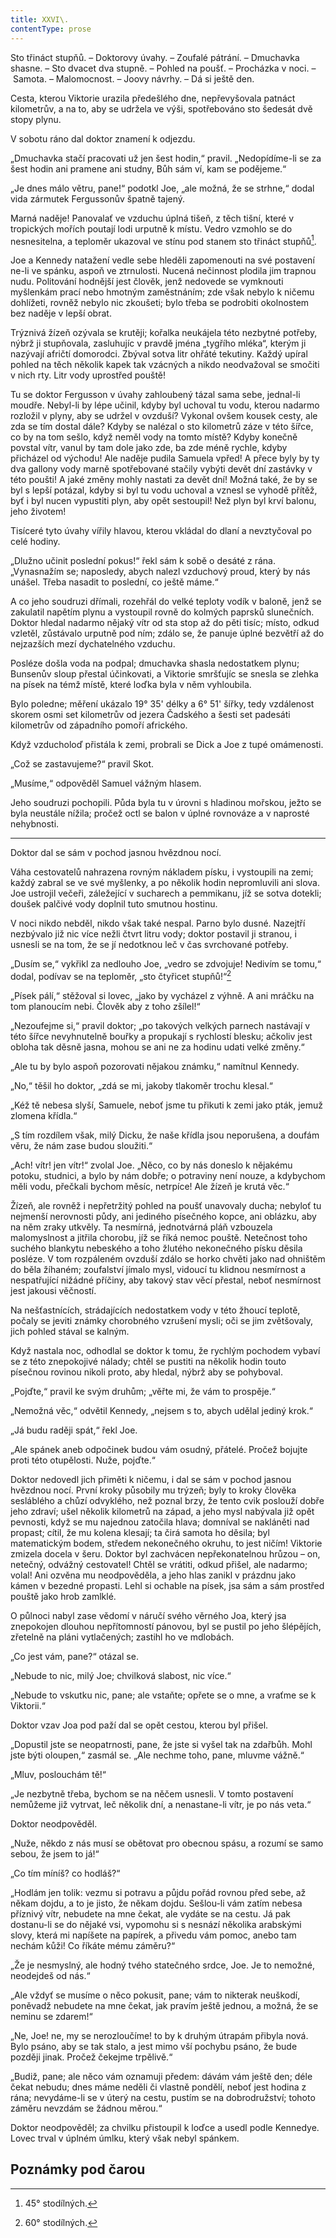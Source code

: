 ```yaml
---
title: XXVI\.
contentType: prose
---
```


<section>

Sto třináct stupňů. – Doktorovy úvahy. – Zoufalé pátrání. – Dmuchavka shasne. – Sto dvacet dva stupně. – Pohled na poušť. – Procházka v noci. – Samota. – Malomocnost. – Joovy návrhy. – Dá si ještě den.

Cesta, kterou Viktorie urazila předešlého dne, nepřevyšovala patnáct kilometrův, a na to, aby se udržela ve výši, spotřebováno sto šedesát dvě stopy plynu.

V sobotu ráno dal doktor znamení k odjezdu.

„Dmuchavka stačí pracovati už jen šest hodin,“ pravil. „Nedopídíme-li se za šest hodin ani pramene ani studny, Bůh sám ví, kam se podějeme.“

„Je dnes málo větru, pane!“ podotkl Joe, „ale možná, že se strhne,“ dodal vida zármutek Fergussonův špatně tajený.

Marná naděje! Panovalať ve vzduchu úplná tišeň, z těch tišní, které v tropických mořích poutají lodi urputně k místu. Vedro vzmohlo se do nesnesitelna, a teploměr ukazoval ve stínu pod stanem sto třináct stupňů[^45].

Joe a Kennedy natažení vedle sebe hleděli zapomenouti na své postavení ne-li ve spánku, aspoň ve ztrnulosti. Nucená nečinnost plodila jim trapnou nudu. Politování hodnější jest člověk, jenž nedovede se vymknouti myšlenkám prací nebo hmotným zaměstnáním; zde však nebylo k ničemu dohlížeti, rovněž nebylo nic zkoušeti; bylo třeba se podrobiti okolnostem bez naděje v lepší obrat.

Trýznivá žízeň ozývala se krutěji; kořalka neukájela této nezbytné potřeby, nýbrž ji stupňovala, zasluhujíc v pravdě jména „tygřího mléka“, kterým ji nazývají afričtí domorodci. Zbýval sotva litr ohřáté tekutiny. Každý upíral pohled na těch několik kapek tak vzácných a nikdo neodvažoval se smočiti v nich rty. Litr vody uprostřed pouště!

Tu se doktor Fergusson v úvahy zahloubený tázal sama sebe, jednal-li moudře. Nebyl-li by lépe učinil, kdyby byl uchoval tu vodu, kterou nadarmo rozložil v plyny, aby se udržel v ovzduší? Vykonal ovšem kousek cesty, ale zda se tím dostal dále? Kdyby se nalézal o sto kilometrů záze v této šířce, co by na tom sešlo, když neměl vody na tomto místě? Kdyby konečně povstal vítr, vanul by tam dole jako zde, ba zde méně rychle, kdyby přicházel od východu! Ale naděje pudila Samuela vpřed! A přece byly by ty dva gallony vody marně spotřebované stačily vybýti devět dní zastávky v této poušti! A jaké změny mohly nastati za devět dní! Možná také, že by se byl s lepší potázal, kdyby si byl tu vodu uchoval a vznesl se vyhodě přítěž, byť i byl nucen vypustiti plyn, aby opět sestoupil! Než plyn byl krví balonu, jeho životem!

Tisíceré tyto úvahy vířily hlavou, kterou vkládal do dlaní a nevztyčoval po celé hodiny.

„Dlužno učinit poslední pokus!“ řekl sám k sobě o desáté z rána. „Vynasnažím se; naposledy, abych nalezl vzduchový proud, který by nás unášel. Třeba nasadit to poslední, co ještě máme.“

A co jeho soudruzi dřímali, rozehřál do velké teploty vodík v baloně, jenž se zakulatil napětím plynu a vystoupil rovně do kolmých paprsků slunečních. Doktor hledal nadarmo nějaký vítr od sta stop až do pěti tisíc; místo, odkud vzletěl, zůstávalo urputně pod ním; zdálo se, že panuje úplné bezvětří až do nejzazších mezí dychatelného vzduchu.

Posléze došla voda na podpal; dmuchavka shasla nedostatkem plynu; Bunsenův sloup přestal účinkovati, a Viktorie smršťujíc se snesla se zlehka na písek na témž místě, které loďka byla v něm vyhloubila.

Bylo poledne; měření ukázalo 19° 35' délky a 6° 51' šířky, tedy vzdálenost skorem osmi set kilometrův od jezera Čadského a šesti set padesáti kilometrův od západního pomoří afrického.

Když vzducholoď přistála k zemi, probrali se Dick a Joe z tupé omámenosti.

„Což se zastavujeme?“ pravil Skot.

„Musíme,“ odpověděl Samuel vážným hlasem.

Jeho soudruzi pochopili. Půda byla tu v úrovni s hladinou mořskou, ježto se byla neustále nížila; pročež octl se balon v úplné rovnováze a v naprosté nehybnosti.

* * *

Doktor dal se sám v pochod jasnou hvězdnou nocí.

Váha cestovatelů nahrazena rovným nákladem písku, i vystoupili na zemi; každý zabral se ve své myšlenky, a po několik hodin nepromluvili ani slova. Joe ustrojil večeři, záležející v sucharech a pemmikanu, jíž se sotva dotekli; doušek palčivé vody doplnil tuto smutnou hostinu.

V noci nikdo nebděl, nikdo však také nespal. Parno bylo dusné. Nazejtří nezbývalo již nic více nežli čtvrt litru vody; doktor postavil ji stranou, i usnesli se na tom, že se jí nedotknou leč v čas svrchované potřeby.

„Dusím se,“ vykřikl za nedlouho Joe, „vedro se zdvojuje! Nedivím se tomu,“ dodal, podívav se na teploměr, „sto čtyřicet stupňů!“[^46]

„Písek pálí,“ stěžoval si lovec, „jako by vycházel z výhně. A ani mráčku na tom planoucím nebi. Člověk aby z toho zšílel!“

„Nezoufejme si,“ pravil doktor; „po takových velkých parnech nastávají v této šířce nevyhnutelně bouřky a propukají s rychlostí blesku; ačkoliv jest obloha tak děsně jasna, mohou se ani ne za hodinu udati velké změny.“

„Ale tu by bylo aspoň pozorovati nějakou známku,“ namítnul Kennedy.

„No,“ těšil ho doktor, „zdá se mi, jakoby tlakoměr trochu klesal.“

„Kéž tě nebesa slyší, Samuele, neboť jsme tu přikuti k zemi jako pták, jemuž zlomena křídla.“

„S tím rozdílem však, milý Dicku, že naše křídla jsou neporušena, a doufám věru, že nám zase budou sloužiti.“

„Ach! vítr! jen vítr!“ zvolal Joe. „Něco, co by nás doneslo k nějakému potoku, studnici, a bylo by nám dobře; o potraviny není nouze, a kdybychom měli vodu, přečkali bychom měsíc, netrpíce! Ale žízeň je krutá věc.“

Žízeň, ale rovněž i nepřetržitý pohled na poušť unavovaly ducha; nebyloť tu nejmenší nerovnosti půdy, ani jediného písečného kopce, ani oblázku, aby na něm zraky utkvěly. Ta nesmírná, jednotvárná pláň vzbouzela malomyslnost a jitřila chorobu, jíž se říká nemoc pouště. Netečnost toho suchého blankytu nebeského a toho žlutého nekonečného písku děsila posléze. V tom rozpáleném ovzduší zdálo se horko chvěti jako nad ohništěm do běla žíhaném; zoufalství jímalo mysl, vidoucí tu klidnou nesmírnost a nespatřující nižádné příčiny, aby takový stav věcí přestal, neboť nesmírnost jest jakousi věčností.

Na nešťastnících, strádajících nedostatkem vody v této žhoucí teplotě, počaly se jeviti známky chorobného vzrušení mysli; oči se jim zvětšovaly, jich pohled stával se kalným.

Když nastala noc, odhodlal se doktor k tomu, že rychlým pochodem vybaví se z této znepokojivé nálady; chtěl se pustiti na několik hodin touto písečnou rovinou nikoli proto, aby hledal, nýbrž aby se pohyboval.

„Pojďte,“ pravil ke svým druhům; „věřte mi, že vám to prospěje.“

„Nemožná věc,“ odvětil Kennedy, „nejsem s to, abych udělal jediný krok.“

„Já budu raději spát,“ řekl Joe.

„Ale spánek aneb odpočinek budou vám osudný, přátelé. Pročež bojujte proti této otupělosti. Nuže, pojďte.“

Doktor nedovedl jich přiměti k ničemu, i dal se sám v pochod jasnou hvězdnou nocí. První kroky působily mu trýzeň; byly to kroky člověka sesláblého a chůzí odvyklého, než poznal brzy, že tento cvik poslouží dobře jeho zdraví; ušel několik kilometrů na západ, a jeho mysl nabývala již opět pevnosti, když se mu najednou zatočila hlava; domníval se nakláněti nad propast; cítil, že mu kolena klesají; ta čirá samota ho děsila; byl matematickým bodem, středem nekonečného okruhu, to jest ničím! Viktorie zmizela docela v šeru. Doktor byl zachvácen nepřekonatelnou hrůzou – on, netečný, odvážný cestovatel! Chtěl se vrátiti, odkud přišel, ale nadarmo; volal! Ani ozvěna mu neodpověděla, a jeho hlas zanikl v prázdnu jako kámen v bezedné propasti. Lehl si ochable na písek, jsa sám a sám prostřed pouště jako hrob zamlklé.

O půlnoci nabyl zase vědomí v náručí svého věrného Joa, který jsa znepokojen dlouhou nepřítomností pánovou, byl se pustil po jeho šlépějích, zřetelně na pláni vytlačených; zastihl ho ve mdlobách.

„Co jest vám, pane?“ otázal se.

„Nebude to nic, milý Joe; chvilková slabost, nic více.“

„Nebude to vskutku nic, pane; ale vstaňte; opřete se o mne, a vraťme se k Viktorii.“

Doktor vzav Joa pod paží dal se opět cestou, kterou byl přišel.

„Dopustil jste se neopatrnosti, pane, že jste si vyšel tak na zdařbůh. Mohl jste býti oloupen,“ zasmál se. „Ale nechme toho, pane, mluvme vážně.“

„Mluv, poslouchám tě!“

„Je nezbytně třeba, bychom se na něčem usnesli. V tomto postavení nemůžeme již vytrvat, leč několik dní, a nenastane-li vítr, je po nás veta.“

Doktor neodpověděl.

„Nuže, někdo z nás musí se obětovat pro obecnou spásu, a rozumí se samo sebou, že jsem to já!“

„Co tím míníš? co hodláš?“

„Hodlám jen tolik: vezmu si potravu a půjdu pořád rovnou před sebe, až někam dojdu, a to je jisto, že někam dojdu. Sešlou-li vám zatím nebesa příznivý vítr, nebudete na mne čekat, ale vydáte se na cestu. Já pak dostanu-li se do nějaké vsi, vypomohu si s nesnází několika arabskými slovy, která mi napíšete na papírek, a přivedu vám pomoc, anebo tam nechám kůži! Co říkáte mému záměru?“

„Že je nesmyslný, ale hodný tvého statečného srdce, Joe. Je to nemožné, neodejdeš od nás.“

„Ale vždyť se musíme o něco pokusit, pane; vám to nikterak neuškodí, poněvadž nebudete na mne čekat, jak pravím ještě jednou, a možná, že se neminu se zdarem!“

„Ne, Joe! ne, my se nerozloučíme! to by k druhým útrapám přibyla nová. Bylo psáno, aby se tak stalo, a jest mimo vší pochybu psáno, že bude později jinak. Pročež čekejme trpělivě.“

„Budiž, pane; ale něco vám oznamuji předem: dávám vám ještě den; déle čekat nebudu; dnes máme neděli či vlastně pondělí, neboť jest hodina z rána; nevydáme-li se v úterý na cestu, pustím se na dobrodružství; tohoto záměru nevzdám se žádnou měrou.“

Doktor neodpověděl; za chvilku přistoupil k loďce a usedl podle Kennedye. Lovec trval v úplném úmlku, který však nebyl spánkem.

</section>

## Poznámky pod čarou

[^1]: Mincovna v Londýně.

[^2]: Asi 30.000 zl. r. m.

[^3]: Velitel menšího oddílu loďstva.

[^4]: Ve zprávách královské zeměpisné společnosti londýnské.

[^5]: Penny – anglický peníz v ceně asi 5 krejcarů r. m.

[^6]: Věrověštecký oznamovatel.

[^7]: Auld Reekie, přezdívka Edinburku.

[^8]: Asi pět stop osm palců.

[^9]: Hlavní nádraží.

[^10]: Blázinec v Londýně.

[^11]: Čti: seduič —řízky chleba s máslem proložené masem.

[^12]: 692 kilometrů.

[^13]: Rozumí se poledník anglický, procházející hvězdárnu greenwichskou.

[^14]: Správně: Tabora.

[^15]: Ministerstvo zahraničných věcí.

[^16]: Po odjezdu doktora Fergussona vešlo ve známost, že pan z Heuglinů pro jakési neshody dal se jinou cestou, než která byla vytčena výpravě, jejíž velení svěřeno panu Munzigerovi.

[^17]: Zoologická zahrada.

[^18]: Jižní předměstí londýnské.

[^19]: Anglický stříbrňák v ceně asi 3 našich korun.

[^20]: 1661 krychlových metrů.

[^21]: Tento rozměr není nijak neobyčejný: sestrojilť roku 1784 Montgolfier v Lyoně balon, jenž obsahoval 340.000 krychlových stop čili 20.000 krychlových metrův a unesl váhu 20 tun neb asi 20.000 kilogramů.

[^22]: Gallon rovná se asi 41/2 litru.

[^23]: Dělo s krátkou hlavní.

[^24]: Třetí měsíc v někdejším novofrancouzském kalendáři, ode dne 21. listopadu do 20. prosince.

[^25]: Čti: Džin — borovička.

[^26]: 10° stodílových. Plyny roztahují se o 1/267 svého objemu 1° stodílovým.

[^27]: Tak říkají negři krupobití.

[^28]: Asi pět centimetrů. Na sto metrů výšky činí klesnutí skoro centimetr.

[^29]: U znamená zemi v tamějším jazyku.

[^30]: Dle nejnovějších objevů v Africe.

[^31]: Zřídla nilská čili všeobecný přehled poříčí této řeky a jejího hlavního toku s dějinami nilských výzkumův od Th. dra. Charlesa Bekea.

[^32]: Vysoké hory na ostrově Martinice v Západní Indii.

[^33]: Lovec, střelec.

[^34]: 14° stodílných.

[^35]: Náčelník karavany.

[^36]: Silná skotská neb irská ječná kořalka.

[^37]: Guinea (čti giný)— bývalý angl. zlaťák v ceně asi 25 korun.

[^38]: Ňanza znamená jezero.

[^39]: Byzantský učenec považoval Neilos za jméno arithmetické. N značilo 50, E 5, I 10, L 30, O 70, S 200, což činí počet ročních dní.

[^40]: Pověst vypráví, že se třese, jakmile na ni vstoupí noha musulmanova.

[^41]: Mamutové stromy, druh amerických jedlí.

[^42]: Asi 13 a půl litru.

[^43]: 50 proc. stodílných.

[^44]: 70° stodílových.

[^45]: 45° stodílných.

[^46]: 60° stodílných.

[^47]: 69° stodílných.

[^48]: Méry.

[^49]: Úžlabí rokle.

[^50]: 100° stodílných.

[^51]: Od odjezdu doktorova došly z El Obeida od pana Munzingera, nového náčelníka výpravy, dopisy, z nichž na neštěstí vysvítá nade vší pochybnost smrt Vogelova.

[^52]: Široká zátoka, do níž ústí řeka Forth.

[^53]: Sto dvacet korun.

[^54]: Poledník pařížský.

[^55]: Možná, že doktor Fergusson jsa Angličan nadsazuje; nicméně dlužno uznati, že René Caillié netěší se ve Francii mezi cestovateli slávě hodné jeho obětovosti a odvahy.

[^56]: 100° stodílných.

[^57]: Dick a Joe značí zdrobněle Richarda a Josefa.
